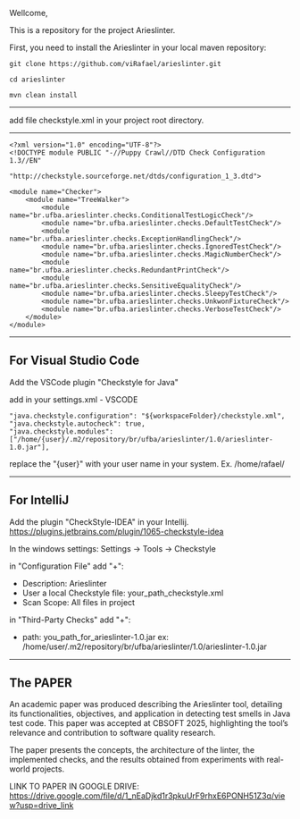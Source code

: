 Wellcome,

This is a repository for the project Arieslinter.

First, you need to install the Arieslinter in your local maven repository:
```
git clone https://github.com/viRafael/arieslinter.git

cd arieslinter

mvn clean install
```
---

add file checkstyle.xml in your project root directory.

---

```
<?xml version="1.0" encoding="UTF-8"?>
<!DOCTYPE module PUBLIC "-//Puppy Crawl//DTD Check Configuration 1.3//EN"
        "http://checkstyle.sourceforge.net/dtds/configuration_1_3.dtd">

<module name="Checker">
    <module name="TreeWalker">
        <module name="br.ufba.arieslinter.checks.ConditionalTestLogicCheck"/>
        <module name="br.ufba.arieslinter.checks.DefaultTestCheck"/>
        <module name="br.ufba.arieslinter.checks.ExceptionHandlingCheck"/>
        <module name="br.ufba.arieslinter.checks.IgnoredTestCheck"/>
        <module name="br.ufba.arieslinter.checks.MagicNumberCheck"/>
        <module name="br.ufba.arieslinter.checks.RedundantPrintCheck"/>
        <module name="br.ufba.arieslinter.checks.SensitiveEqualityCheck"/>
        <module name="br.ufba.arieslinter.checks.SleepyTestCheck"/>
        <module name="br.ufba.arieslinter.checks.UnkwonFixtureCheck"/>
        <module name="br.ufba.arieslinter.checks.VerboseTestCheck"/>
    </module>
</module>
```


---

## For Visual Studio Code

Add the VSCode plugin "Checkstyle for Java"

add in your settings.xml - VSCODE

```
"java.checkstyle.configuration": "${workspaceFolder}/checkstyle.xml",
"java.checkstyle.autocheck": true,
"java.checkstyle.modules": ["/home/{user}/.m2/repository/br/ufba/arieslinter/1.0/arieslinter-1.0.jar"],
```

replace the "{user}" with your user name in your system. Ex. /home/rafael/

---
## For IntelliJ

Add the plugin "CheckStyle-IDEA" in your Intellij.
https://plugins.jetbrains.com/plugin/1065-checkstyle-idea

In the windows settings:
Settings -> Tools -> Checkstyle

in "Configuration File" add "+":
- Description: Arieslinter
- User a local Checkstyle file: your_path_checkstyle.xml
- Scan Scope: All files in project

in "Third-Party Checks" add "+":
- path: you_path_for_arieslinter-1.0.jar       ex: /home/user/.m2/repository/br/ufba/arieslinter/1.0/arieslinter-1.0.jar

--- 
## The PAPER

An academic paper was produced describing the Arieslinter tool, detailing its functionalities, objectives, and application in detecting test smells in Java test code. This paper was accepted at CBSOFT 2025, highlighting the tool’s relevance and contribution to software quality research.

The paper presents the concepts, the architecture of the linter, the implemented checks, and the results obtained from experiments with real-world projects.

LINK TO PAPER IN GOOGLE DRIVE: https://drive.google.com/file/d/1_nEaDjkd1r3pkuUrF9rhxE6PONH51Z3q/view?usp=drive_link
